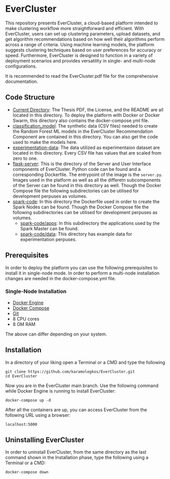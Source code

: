 # EverCluster
This repository presents EverCluster, a cloud-based platform intended to make clustering workflow more straightforward and efficient. With EverCluster, users can set up clustering parameters, upload datasets, and get algorithm recommendations based on how well their algorithms perform across a range of criteria. Using machine learning models, the platform suggests clustering techniques based on user preferences for accuracy or speed. Furthermore, EverCluster is designed to function in a variety of deployment scenarios and provides versatility in single- and multi-node configurations.

It is recommended to read the EverCluster.pdf file for the comprehensive documentation.

## Code Structure
- [Current Directory](./.): The Thesis PDF, the License, and the README are all located in this directory. To deploy the platform with Docker or Docker Swarm, this directory also contains the docker-compose.yml file.
- [classification_model](./classification_model): The synthetic data (CSV files) needed to create the Random Forest ML models in the EverCluster Recommendation Component are contained in this directory. You can also get the code used to make the models here.
- [experimentation-data](./experimentation-data): The data utilized as experimentaion dataset are located in this directory. Every CSV file has values that are scaled from zero to one.
- [flask-server](./flask-server): This is the directory of the Server and User Interface components of EverCluster. Python code can be found and a corresponding Dockerfile. The entrypoint of the image is the `server.py`. Images used in the platform as well as all the differetn subcomponents of the Server can be found in this directory as well. Though the Docker Compose file the following subdirectories can be utilised for development perpuses as volumes.
- [spark-code](./spark-code): In this directory the Dockerfile used in order to create the Spark Nodes can be found. Though the Docker Compose file the following subdirectories can be utilised for development perpuses as volumes.
  - [spark-code/apps](./spark-code/apps): In this subdirectory the applications used by the Spark Master can be found.
  - [spark-code/data](./spark-code/data): This directory has example data for experimentation perpuses.

## Prerequisites
In order to deploy the platform you can use the following prerequisites to install it in single-node mode. In order to perform a multi-node installation changes are needed in the docker-compose.yml file.

### Single-Node Installation
- [Docker Engine](https://www.docker.com/products/docker-desktop/)
- [Docker Compose](https://docs.docker.com/compose/install/)
- [Git](https://git-scm.com/downloads)
- 8 CPU cores
- 8 GM RAM

The above can differ depending on your system.

## Installation
In a directory of your liking open a Terminal or a CMD and type the following
```shell
git clone https://github.com/karamolegkos/EverCluster.git
cd EverCluster
```

Now you are in the EverCluster main branch. Use the following command while Docker Engine is running to install EverCluster:
```shell
docker-compose up -d
```

After all the containers are up, you can access EverCluster from the following URL using a browser:
```
localhost:5000
```

## Uninstalling EverCluster
In order to uninstall EverCluster, from the same directory as the last command shown in the Installation phase, type the following using a Terminal or a CMD:
```
docker-compose down
```

